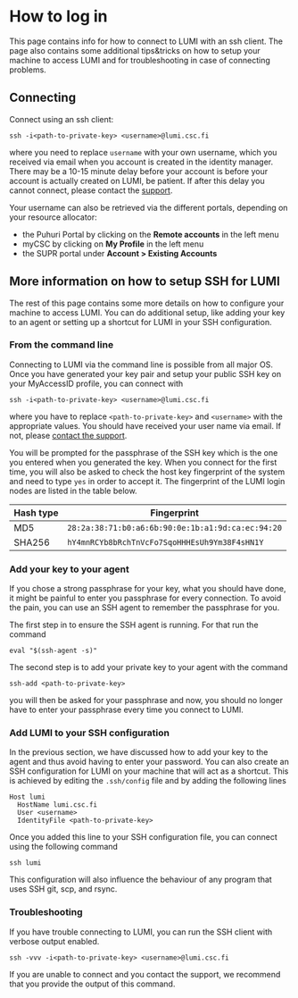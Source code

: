 [terms-of-use]: https://www.lumi-supercomputer.eu/lumi-general-terms-of-use_1-0/
[support-account]: https://lumi-supercomputer.eu/user-support/need-help/account/
[myaccessid-profile]: https://mms.myaccessid.org/profile/
[mycsc-profile]: https://my.csc.fi/
[puttygen]: https://www.puttygen.com/#How_to_use_PuTTYgen
[support]: https://lumi-supercomputer.eu/user-support/need-help/
[registration]: ../accounts/registration.md
[connecting]: ../connecting/connecting_.md
[website-getstarted]: https://lumi-supercomputer.eu/get-started/
[jump-ssh-key]: #logging-in
[eidas-eduid]: https://puhuri.neic.no/user_guides/myaccessid_registration/

# How to log in

This page contains info for how to connect to LUMI with an ssh client. The page also contains some additional tips&tricks on how to setup your machine to access LUMI and for troubleshooting in case of connecting problems.

## Connecting

Connect using an ssh client:

```
ssh -i<path-to-private-key> <username>@lumi.csc.fi
```

where you need to replace `username` with your own username, which you received
via email when you account is created in the identity manager. There may be a
10-15 minute delay before your account is before your account is actually
created on LUMI, be patient. If after this delay you cannot connect, please
contact the [support][support-account].

Your username can also be retrieved via the different portals, depending on 
your resource allocator:

- the Puhuri Portal by clicking on the **Remote accounts** in the left menu
- myCSC by clicking on **My Profile** in the left menu
- the SUPR portal under **Account > Existing Accounts**

## More information on how to setup SSH for LUMI 

[getstarted]: ./firststeps/getstarted.md
[account-support]: https://lumi-supercomputer.eu/user-support/need-help/account/


The rest of this page contains some more details on how to configure your machine to access 
LUMI. You can do additional setup, like adding your key to an agent or setting up a shortcut for LUMI in your SSH configuration.

<!-- However, it does not cover the first necessary steps to connect to LUMI
like how to generate a key pair and setup your public SSH key on your MyAccessID
profile. Instruction on how to do that can be found [here][getstarted].  -->

### From the command line

Connecting to LUMI via the command line is possible from all major OS. Once you 
have generated your key pair and setup your public SSH key on your 
MyAccessID profile, you can connect with

```
ssh -i<path-to-private-key> <username>@lumi.csc.fi
```

where you have to replace `<path-to-private-key>` and `<username>` with the 
appropriate values. You should have received your user name via email. If not, 
please [contact the support][account-support].

You will be prompted for the passphrase of the SSH key 
which is the one you entered when you generated the key. When you connect for 
the first time, you will also be asked to check the host key fingerprint of the 
system and need to type `yes` in order to accept it. The fingerprint of the LUMI
login nodes are listed in the table below.

| Hash type | Fingerprint                                       |
|-----------|---------------------------------------------------|
| MD5       | `28:2a:38:71:b0:a6:6b:90:0e:1b:a1:9d:ca:ec:94:20` |
| SHA256    | `hY4mnRCYb8bRchTnVcFo7SqoHHHEsUh9Ym38F4sHN1Y`     |


### Add your key to your agent

If you chose a strong passphrase for your key, what you should have done, it 
might be painful to enter you passphrase for every connection. To avoid the 
pain, you can use an SSH agent to remember the passphrase for you. 

The first step in to ensure the SSH agent is running. For that run the command

```
eval "$(ssh-agent -s)"
```

The second step is to add your private key to your agent with the command

```
ssh-add <path-to-private-key>
```

 you will then be asked for your passphrase and now, you should no longer have
 to enter your passphrase every time you connect to LUMI.

### Add LUMI to your SSH configuration

In the previous section, we have discussed how to add your key to the agent and 
thus avoid having to enter your password. You can also create an SSH 
configuration for LUMI on your machine that will act as a shortcut. This is 
achieved by editing the `.ssh/config` file and by adding the following lines

```
Host lumi
  HostName lumi.csc.fi
  User <username>
  IdentityFile <path-to-private-key>
```

Once you added this line to your SSH configuration file, you can connect using 
the following command

```
ssh lumi
```

This configuration will also influence the behaviour of any program that uses 
SSH git, scp, and rsync.

### Troubleshooting

If you have trouble connecting to LUMI, you can run the SSH client with verbose
output enabled.

```
ssh -vvv -i<path-to-private-key> <username>@lumi.csc.fi
```

If you are unable to connect and you contact the support, we recommend that you
provide the output of this command.

